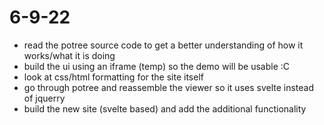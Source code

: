 # 6-9-22
- read the potree source code to get a better understanding of how it works/what it is doing
- build the ui using an iframe (temp) so the demo will be usable :C
- look at css/html formatting for the site itself
- go through potree and reassemble the viewer so it uses svelte instead of jquerry
- build the new site (svelte based) and add the additional functionality
